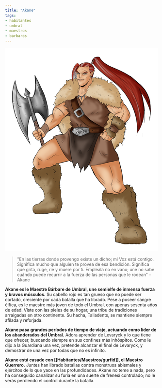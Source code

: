 ```yaml
---
title: "Akane"
tags: 
- habitantes
- umbral
- maestros
- barbaros
---
```

![](images/Akane.png)
> "En las tierras donde provengo existe un dicho; mi Voz está contigo. Significa mucho que alguien te provea de esa bendición. Significa que grita, ruge, ríe y muere por ti. Empleala no en vano; une no sabe cuándo puede recurrir a la fuerza de las personas que le rodean" - Akane

**Akane es le Maestre Bárbare de Umbral, une semielfe de inmensa fuerza y bravos músculos.** Su cabello rojo es tan grueso que no puede ser cortado, creciente por cada batalla que ha librado. Pese a poseer sangre élfica, es le maestre más joven de todo el Umbral, con apenas sesenta años de edad. Viste con las pieles de su hogar, una tribu de tradiciones arraigadas en otro continente. Su hacha, Talladents, se mantiene siempre afilada y reforjada.

**Akane pasa grandes períodos de tiempo de viaje, actuando como líder de los abanderados del Umbral.** Adora aprender de Levaryck y lo que tiene que ofrecer, buscando siempre en sus confines más inhóspitos. Como le dijo a la Guardiana una vez, pretende alcanzar el final de Levaryck, y demostrar de una vez por todas que no es infinito.

**Akane está casade con [[Habitantes/Maestros/gurfid]], el Maestro Guerrero.** Juntes han librado batallas contra monstruos abismales y ejércitos de lo que yace en las profundidades. Akane no teme a nada, pero ha conseguido canalizar su furia en una suerte de frenesí controlado; no le verás perdiendo el control durante la batalla.